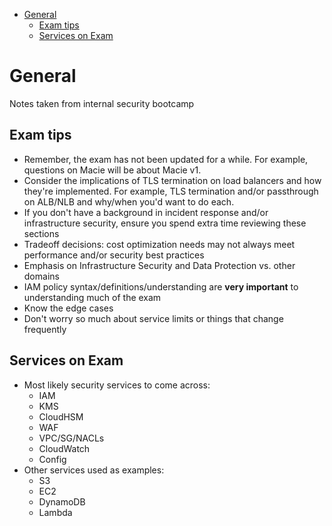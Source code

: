 - [General](#general)
  - [Exam tips](#exam-tips)
  - [Services on Exam](#services-on-exam)

# General
Notes taken from internal security bootcamp

## Exam tips
* Remember, the exam has not been updated for a while. For example, questions on Macie will be about Macie v1.
* Consider the implications of TLS termination on load balancers and how they're implemented. For example, TLS termination and/or passthrough on ALB/NLB and why/when you'd want to do each.
* If you don't have a background in incident response and/or infrastructure security, ensure you spend extra time reviewing these sections
* Tradeoff decisions: cost optimization needs may not always meet performance and/or security best practices
* Emphasis on Infrastructure Security and Data Protection vs. other domains
* IAM policy syntax/definitions/understanding are **very important** to understanding much of the exam
* Know the edge cases
* Don't worry so much about service limits or things that change frequently

## Services on Exam
* Most likely security services to come across:
  * IAM
  * KMS
  * CloudHSM
  * WAF
  * VPC/SG/NACLs
  * CloudWatch
  * Config
* Other services used as examples:
  * S3
  * EC2
  * DynamoDB
  * Lambda